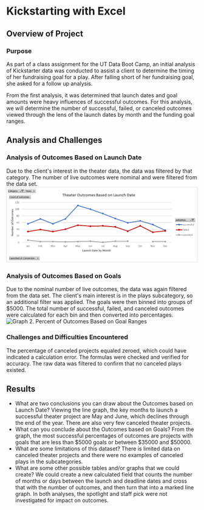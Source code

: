 # Kickstarting with Excel

## Overview of Project

### Purpose
As part of a class assignment for the UT Data Boot Camp, an initial analysis of Kickstarter data was conducted to assist a client to determine the timing of her fundraising goal for a play.  After falling short of her fundraising goal, she asked for a follow up analysis. 

From the first analysis, it was determined that launch dates and goal amounts were heavy influences of successful outcomes.  For this analysis, we will determine the number of successful, failed, or canceled outcomes viewed through the lens of the launch dates by month and the funding goal ranges.

## Analysis and Challenges

### Analysis of Outcomes Based on Launch Date
Due to the client's interest in the theater data, the data was filtered by that category.  The number of live outcomes were nominal and were filtered from the data set.  
![Graph 1. Theater Outcomes based on Launch Dates](Resources/Theater_Outcomes_vs_Launch.png)
### Analysis of Outcomes Based on Goals
Due to the nominal number of live outcomes, the data was again filtered from the data set.  The client's main interest is in the plays subcategory, so an additional filter was applied.  The goals were then binned into groups of $5000.  The total number of successful, failed, and canceled outcomes were calculated for each bin and then converted into percentages.
![Graph 2. Percent of Outcomes Based on Goal Ranges](Resources/Outcomes_vs_Goals.png)
### Challenges and Difficulties Encountered
The percentage of canceled projects equaled zeroed, which could have indicated a calculation error.  The formulas were checked and verified for accuracy.  The raw data was filtered to confirm that no canceled plays existed. 
## Results

- What are two conclusions you can draw about the Outcomes based on Launch Date?
Viewing the line graph, the key months to launch a successful theater project are May and June, which declines through the end of the year.  There are also very few canceled theater projects. 
- What can you conclude about the Outcomes based on Goals?
From the graph, the most successful percentages of outcomes are projects with goals that are less than $5000 goals or between $35000 and $50000. 
- What are some limitations of this dataset?
There is limited data on canceled theater projects and there were no examples of canceled plays in the subcategories.  
- What are some other possible tables and/or graphs that we could create?
We could create a new calculated field that counts the number of months or days between the launch and deadline dates and cross that with the number of outcomes, and then turn that into a marked line graph.  In both analyses, the spotlight and staff pick were not investigated for impact on outcomes. 
